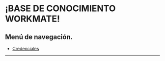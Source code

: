 # ¡BASE DE CONOCIMIENTO WORKMATE!

## Menú de navegación.

- [Credenciales](./credenciales.md)
---


